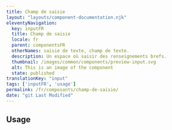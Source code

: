 ```yaml
---
title: Champ de saisie
layout: "layouts/component-documentation.njk"
eleventyNavigation:
  key: inputFR
  title: Champ de saisie
  locale: fr
  parent: componentsFR
  otherNames: saisie de texte, champ de texte.
  description: Un espace où saisir des renseignements brefs.
  thumbnail: /images/common/components/preview-input.svg
  alt: This is an image of the component
  state: published
translationKey: "input"
tags: ['inputFR', 'usage']
permalink: /fr/composants/champ-de-saisie/
date: "git Last Modified"
---
```


## Usage